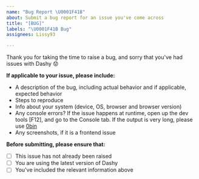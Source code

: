 ```yaml
---
name: "Bug Report \U0001F41B"
about: Submit a bug report for an issue you've come across
title: "[BUG]"
labels: "\U0001F41B Bug"
assignees: Lissy93

---
```


Thank you for taking the time to raise a bug, and sorry that you've had issues with Dashy  😟

**If applicable to your issue, please include:**
- A description of the bug, including actual behavior and if applicable, expected behavior
- Steps to reproduce
- Info about your system (device, OS, browser and browser version)
- Any console errors? If the issue happens at runtime, open up the dev tools [F12], and go to the Console tab. If the output is very long, please use [0bin](https://0bin.net/)
- Any screenshots, if it is a frontend issue

**Before submitting, please ensure that:**
- [ ] This issue has not already been raised
- [ ] You are using the latest version of Dashy
- [ ] You've included the relevant information above
